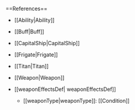 ==References==
 * [[Ability|Ability]]
 * [[Buff|Buff]]
 * [[CapitalShip|CapitalShip]]
 * [[Frigate|Frigate]]
 * [[Titan|Titan]]
 * [[Weapon|Weapon]]

 * [[weaponEffectsDef| weaponEffectsDef]]
   * [[weaponType|weaponType]]: [[Condition]]

